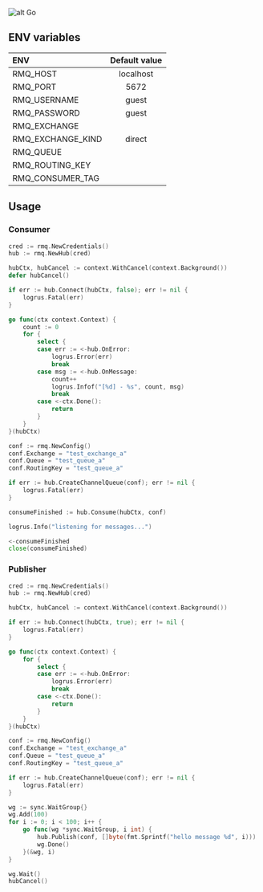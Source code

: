 ![alt Go](https://img.shields.io/github/go-mod/go-version/gobackpack/rmq)

## ENV variables

| ENV                | Default value |
|:-------------------|:-------------:|
| RMQ_HOST           | localhost     |
| RMQ_PORT           | 5672          |
| RMQ_USERNAME       | guest         |
| RMQ_PASSWORD       | guest         |
| RMQ_EXCHANGE       |               |
| RMQ_EXCHANGE_KIND  | direct        |
| RMQ_QUEUE          |               |
| RMQ_ROUTING_KEY    |               |
| RMQ_CONSUMER_TAG   |               |

## Usage

### Consumer

```go
cred := rmq.NewCredentials()
hub := rmq.NewHub(cred)

hubCtx, hubCancel := context.WithCancel(context.Background())
defer hubCancel()

if err := hub.Connect(hubCtx, false); err != nil {
    logrus.Fatal(err)
}

go func(ctx context.Context) {
    count := 0
    for {
        select {
        case err := <-hub.OnError:
            logrus.Error(err)
            break
        case msg := <-hub.OnMessage:
            count++
            logrus.Infof("[%d] - %s", count, msg)
            break
        case <-ctx.Done():
            return
        }
    }
}(hubCtx)

conf := rmq.NewConfig()
conf.Exchange = "test_exchange_a"
conf.Queue = "test_queue_a"
conf.RoutingKey = "test_queue_a"

if err := hub.CreateChannelQueue(conf); err != nil {
    logrus.Fatal(err)
}

consumeFinished := hub.Consume(hubCtx, conf)

logrus.Info("listening for messages...")

<-consumeFinished
close(consumeFinished)
```


### Publisher

```go
cred := rmq.NewCredentials()
hub := rmq.NewHub(cred)

hubCtx, hubCancel := context.WithCancel(context.Background())

if err := hub.Connect(hubCtx, true); err != nil {
    logrus.Fatal(err)
}

go func(ctx context.Context) {
    for {
        select {
        case err := <-hub.OnError:
            logrus.Error(err)
            break
        case <-ctx.Done():
            return
        }
    }
}(hubCtx)

conf := rmq.NewConfig()
conf.Exchange = "test_exchange_a"
conf.Queue = "test_queue_a"
conf.RoutingKey = "test_queue_a"

if err := hub.CreateChannelQueue(conf); err != nil {
    logrus.Fatal(err)
}

wg := sync.WaitGroup{}
wg.Add(100)
for i := 0; i < 100; i++ {
    go func(wg *sync.WaitGroup, i int) {
        hub.Publish(conf, []byte(fmt.Sprintf("hello message %d", i)))
        wg.Done()
    }(&wg, i)
}

wg.Wait()
hubCancel()
```
